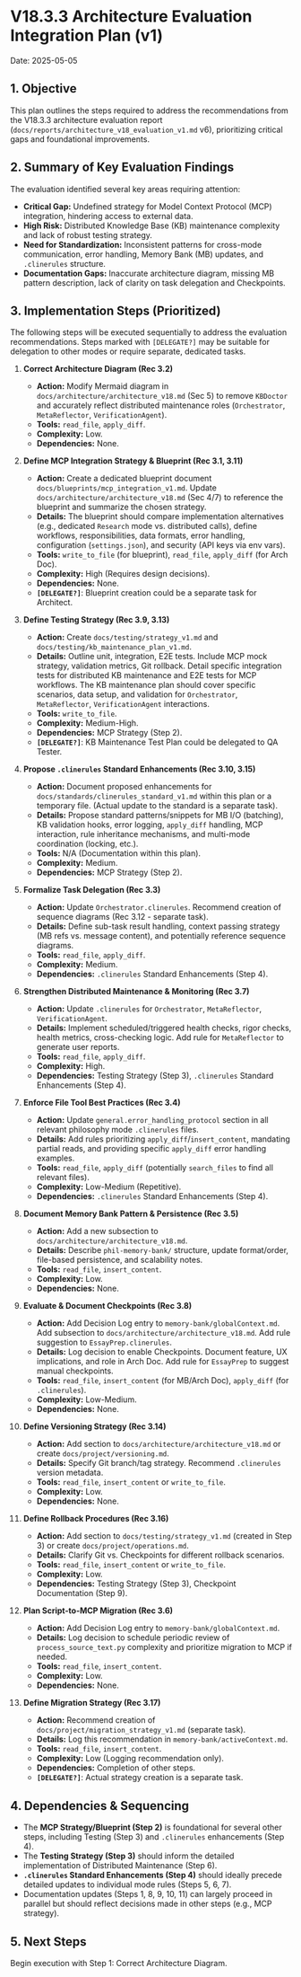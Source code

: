 # V18.3.3 Architecture Evaluation Integration Plan (v1)

Date: 2025-05-05

## 1. Objective

This plan outlines the steps required to address the recommendations from the V18.3.3 architecture evaluation report (`docs/reports/architecture_v18_evaluation_v1.md` v6), prioritizing critical gaps and foundational improvements.

## 2. Summary of Key Evaluation Findings

The evaluation identified several key areas requiring attention:

*   **Critical Gap:** Undefined strategy for Model Context Protocol (MCP) integration, hindering access to external data.
*   **High Risk:** Distributed Knowledge Base (KB) maintenance complexity and lack of robust testing strategy.
*   **Need for Standardization:** Inconsistent patterns for cross-mode communication, error handling, Memory Bank (MB) updates, and `.clinerules` structure.
*   **Documentation Gaps:** Inaccurate architecture diagram, missing MB pattern description, lack of clarity on task delegation and Checkpoints.

## 3. Implementation Steps (Prioritized)

The following steps will be executed sequentially to address the evaluation recommendations. Steps marked with `[DELEGATE?]` may be suitable for delegation to other modes or require separate, dedicated tasks.

1.  **Correct Architecture Diagram (Rec 3.2)**
    *   **Action:** Modify Mermaid diagram in `docs/architecture/architecture_v18.md` (Sec 5) to remove `KBDoctor` and accurately reflect distributed maintenance roles (`Orchestrator`, `MetaReflector`, `VerificationAgent`).
    *   **Tools:** `read_file`, `apply_diff`.
    *   **Complexity:** Low.
    *   **Dependencies:** None.

2.  **Define MCP Integration Strategy & Blueprint (Rec 3.1, 3.11)**
    *   **Action:** Create a dedicated blueprint document `docs/blueprints/mcp_integration_v1.md`. Update `docs/architecture/architecture_v18.md` (Sec 4/7) to reference the blueprint and summarize the chosen strategy.
    *   **Details:** The blueprint should compare implementation alternatives (e.g., dedicated `Research` mode vs. distributed calls), define workflows, responsibilities, data formats, error handling, configuration (`settings.json`), and security (API keys via env vars).
    *   **Tools:** `write_to_file` (for blueprint), `read_file`, `apply_diff` (for Arch Doc).
    *   **Complexity:** High (Requires design decisions).
    *   **Dependencies:** None.
    *   **`[DELEGATE?]`**: Blueprint creation could be a separate task for Architect.

3.  **Define Testing Strategy (Rec 3.9, 3.13)**
    *   **Action:** Create `docs/testing/strategy_v1.md` and `docs/testing/kb_maintenance_plan_v1.md`.
    *   **Details:** Outline unit, integration, E2E tests. Include MCP mock strategy, validation metrics, Git rollback. Detail specific integration tests for distributed KB maintenance and E2E tests for MCP workflows. The KB maintenance plan should cover specific scenarios, data setup, and validation for `Orchestrator`, `MetaReflector`, `VerificationAgent` interactions.
    *   **Tools:** `write_to_file`.
    *   **Complexity:** Medium-High.
    *   **Dependencies:** MCP Strategy (Step 2).
    *   **`[DELEGATE?]`**: KB Maintenance Test Plan could be delegated to QA Tester.

4.  **Propose `.clinerules` Standard Enhancements (Rec 3.10, 3.15)**
    *   **Action:** Document proposed enhancements for `docs/standards/clinerules_standard_v1.md` within this plan or a temporary file. (Actual update to the standard is a separate task).
    *   **Details:** Propose standard patterns/snippets for MB I/O (batching), KB validation hooks, error logging, `apply_diff` handling, MCP interaction, rule inheritance mechanisms, and multi-mode coordination (locking, etc.).
    *   **Tools:** N/A (Documentation within this plan).
    *   **Complexity:** Medium.
    *   **Dependencies:** MCP Strategy (Step 2).

5.  **Formalize Task Delegation (Rec 3.3)**
    *   **Action:** Update `Orchestrator.clinerules`. Recommend creation of sequence diagrams (Rec 3.12 - separate task).
    *   **Details:** Define sub-task result handling, context passing strategy (MB refs vs. message content), and potentially reference sequence diagrams.
    *   **Tools:** `read_file`, `apply_diff`.
    *   **Complexity:** Medium.
    *   **Dependencies:** `.clinerules` Standard Enhancements (Step 4).

6.  **Strengthen Distributed Maintenance & Monitoring (Rec 3.7)**
    *   **Action:** Update `.clinerules` for `Orchestrator`, `MetaReflector`, `VerificationAgent`.
    *   **Details:** Implement scheduled/triggered health checks, rigor checks, health metrics, cross-checking logic. Add rule for `MetaReflector` to generate user reports.
    *   **Tools:** `read_file`, `apply_diff`.
    *   **Complexity:** High.
    *   **Dependencies:** Testing Strategy (Step 3), `.clinerules` Standard Enhancements (Step 4).

7.  **Enforce File Tool Best Practices (Rec 3.4)**
    *   **Action:** Update `general.error_handling_protocol` section in all relevant philosophy mode `.clinerules` files.
    *   **Details:** Add rules prioritizing `apply_diff`/`insert_content`, mandating partial reads, and providing specific `apply_diff` error handling examples.
    *   **Tools:** `read_file`, `apply_diff` (potentially `search_files` to find all relevant files).
    *   **Complexity:** Low-Medium (Repetitive).
    *   **Dependencies:** `.clinerules` Standard Enhancements (Step 4).

8.  **Document Memory Bank Pattern & Persistence (Rec 3.5)**
    *   **Action:** Add a new subsection to `docs/architecture/architecture_v18.md`.
    *   **Details:** Describe `phil-memory-bank/` structure, update format/order, file-based persistence, and scalability notes.
    *   **Tools:** `read_file`, `insert_content`.
    *   **Complexity:** Low.
    *   **Dependencies:** None.

9.  **Evaluate & Document Checkpoints (Rec 3.8)**
    *   **Action:** Add Decision Log entry to `memory-bank/globalContext.md`. Add subsection to `docs/architecture/architecture_v18.md`. Add rule suggestion to `EssayPrep.clinerules`.
    *   **Details:** Log decision to enable Checkpoints. Document feature, UX implications, and role in Arch Doc. Add rule for `EssayPrep` to suggest manual checkpoints.
    *   **Tools:** `read_file`, `insert_content` (for MB/Arch Doc), `apply_diff` (for `.clinerules`).
    *   **Complexity:** Low-Medium.
    *   **Dependencies:** None.

10. **Define Versioning Strategy (Rec 3.14)**
    *   **Action:** Add section to `docs/architecture/architecture_v18.md` or create `docs/project/versioning.md`.
    *   **Details:** Specify Git branch/tag strategy. Recommend `.clinerules` version metadata.
    *   **Tools:** `read_file`, `insert_content` or `write_to_file`.
    *   **Complexity:** Low.
    *   **Dependencies:** None.

11. **Define Rollback Procedures (Rec 3.16)**
    *   **Action:** Add section to `docs/testing/strategy_v1.md` (created in Step 3) or create `docs/project/operations.md`.
    *   **Details:** Clarify Git vs. Checkpoints for different rollback scenarios.
    *   **Tools:** `read_file`, `insert_content` or `write_to_file`.
    *   **Complexity:** Low.
    *   **Dependencies:** Testing Strategy (Step 3), Checkpoint Documentation (Step 9).

12. **Plan Script-to-MCP Migration (Rec 3.6)**
    *   **Action:** Add Decision Log entry to `memory-bank/globalContext.md`.
    *   **Details:** Log decision to schedule periodic review of `process_source_text.py` complexity and prioritize migration to MCP if needed.
    *   **Tools:** `read_file`, `insert_content`.
    *   **Complexity:** Low.
    *   **Dependencies:** None.

13. **Define Migration Strategy (Rec 3.17)**
    *   **Action:** Recommend creation of `docs/project/migration_strategy_v1.md` (separate task).
    *   **Details:** Log this recommendation in `memory-bank/activeContext.md`.
    *   **Tools:** `read_file`, `insert_content`.
    *   **Complexity:** Low (Logging recommendation only).
    *   **Dependencies:** Completion of other steps.
    *   **`[DELEGATE?]`**: Actual strategy creation is a separate task.

## 4. Dependencies & Sequencing

*   The **MCP Strategy/Blueprint (Step 2)** is foundational for several other steps, including Testing (Step 3) and `.clinerules` enhancements (Step 4).
*   The **Testing Strategy (Step 3)** should inform the detailed implementation of Distributed Maintenance (Step 6).
*   **`.clinerules` Standard Enhancements (Step 4)** should ideally precede detailed updates to individual mode rules (Steps 5, 6, 7).
*   Documentation updates (Steps 1, 8, 9, 10, 11) can largely proceed in parallel but should reflect decisions made in other steps (e.g., MCP strategy).

## 5. Next Steps

Begin execution with Step 1: Correct Architecture Diagram.